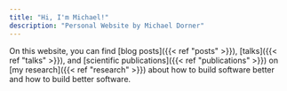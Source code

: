 ```yaml
---
title: "Hi, I'm Michael!"
description: "Personal Website by Michael Dorner"
---
```


On this website, you can find [blog posts]({{< ref "posts" >}}), [talks]({{< ref "talks" >}}), and [scientific publications]({{< ref "publications" >}}) on [my research]({{< ref "research" >}}) about how to build software better and how to build better software.

